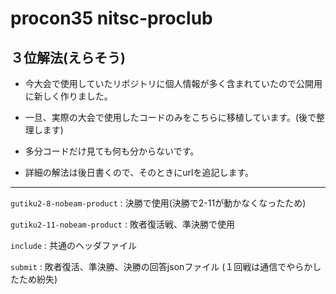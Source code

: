 # procon35 nitsc-proclub
## ３位解法(えらそう)

- 今大会で使用していたリポジトリに個人情報が多く含まれていたので公開用に新しく作りました。

- 一旦、実際の大会で使用したコードのみをこちらに移植しています。(後で整理します)


- 多分コードだけ見ても何も分からないです。

- 詳細の解法は後日書くので、そのときにurlを追記します。

---

`gutiku2-8-nobeam-product` : 決勝で使用(決勝で2-11が動かなくなったため)

`gutiku2-11-nobeam-product` : 敗者復活戦、準決勝で使用

`include` : 共通のヘッダファイル

`submit` : 敗者復活、準決勝、決勝の回答jsonファイル (１回戦は通信でやらかしたため紛失)
